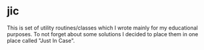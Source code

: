 # jic

This is set of utility routines/classes which I wrote mainly for my educational purposes.
To not forget about some solutions I decided to place them in one place called "Just In Case".

